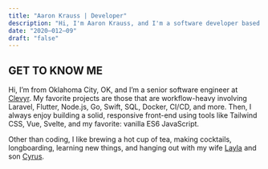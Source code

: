 ```yaml
---
title: "Aaron Krauss | Developer"
description: "Hi, I'm Aaron Krauss, and I'm a software developer based in Oklahoma City, OK, currently working at Clevyr."
date: "2020–012–09"
draft: "false"
---
```

## GET TO KNOW ME

Hi, I’m from Oklahoma City, OK, and I’m a senior software engineer at
<a href="https://clevyr.com" target="_blank">Clevyr</a>.
My favorite projects are those that are workflow-heavy involving Laravel,
Flutter, Node.js, Go, Swift, SQL, Docker, CI/CD, and more. Then, I always
enjoy building a solid, responsive front-end using tools like Tailwind CSS, Vue, Svelte,
and my favorite: vanilla ES6 JavaScript.

Other than coding, I like brewing a hot cup of tea, making cocktails,
longboarding, learning new things, and hanging out with my wife
<a href="https://mothercodesbest.dev" target="_blank">Layla</a>
and son
<a href="https://cyruskrauss.com" target="_blank">Cyrus</a>.
